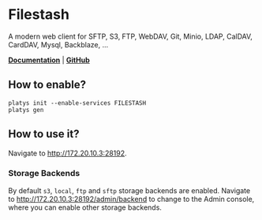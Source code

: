 # Filestash

A modern web client for SFTP, S3, FTP, WebDAV, Git, Minio, LDAP, CalDAV, CardDAV, Mysql, Backblaze, ...

**[Documentation](https://github.com/mickael-kerjean/filestash)** | **[GitHub](https://github.com/mickael-kerjean/filestash)**

## How to enable?

```
platys init --enable-services FILESTASH
platys gen
```

## How to use it?

Navigate to <http://172.20.10.3:28192>. 

### Storage Backends

By default `s3`, `local`, `ftp` and `sftp` storage backends are enabled. Navigate to <http://172.20.10.3:28192/admin/backend> to change to the Admin console, where you can enable other storage backends.